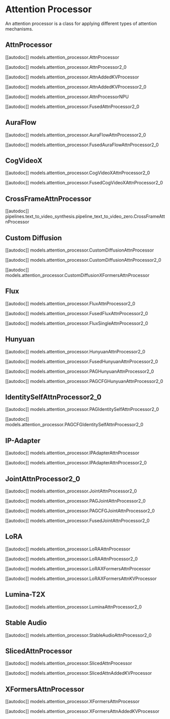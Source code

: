 <!--Copyright 2024 The HuggingFace Team. All rights reserved.

Licensed under the Apache License, Version 2.0 (the "License"); you may not use this file except in compliance with
the License. You may obtain a copy of the License at

http://www.apache.org/licenses/LICENSE-2.0

Unless required by applicable law or agreed to in writing, software distributed under the License is distributed on
an "AS IS" BASIS, WITHOUT WARRANTIES OR CONDITIONS OF ANY KIND, either express or implied. See the License for the
specific language governing permissions and limitations under the License.
-->

# Attention Processor

An attention processor is a class for applying different types of attention mechanisms.

## AttnProcessor

[[autodoc]] models.attention_processor.AttnProcessor

[[autodoc]] models.attention_processor.AttnProcessor2_0

[[autodoc]] models.attention_processor.AttnAddedKVProcessor

[[autodoc]] models.attention_processor.AttnAddedKVProcessor2_0

[[autodoc]] models.attention_processor.AttnProcessorNPU

[[autodoc]] models.attention_processor.FusedAttnProcessor2_0

## AuraFlow

[[autodoc]] models.attention_processor.AuraFlowAttnProcessor2_0

[[autodoc]] models.attention_processor.FusedAuraFlowAttnProcessor2_0

## CogVideoX

[[autodoc]] models.attention_processor.CogVideoXAttnProcessor2_0

[[autodoc]] models.attention_processor.FusedCogVideoXAttnProcessor2_0

## CrossFrameAttnProcessor

[[autodoc]] pipelines.text_to_video_synthesis.pipeline_text_to_video_zero.CrossFrameAttnProcessor

## Custom Diffusion

[[autodoc]] models.attention_processor.CustomDiffusionAttnProcessor

[[autodoc]] models.attention_processor.CustomDiffusionAttnProcessor2_0

[[autodoc]] models.attention_processor.CustomDiffusionXFormersAttnProcessor

## Flux

[[autodoc]] models.attention_processor.FluxAttnProcessor2_0

[[autodoc]] models.attention_processor.FusedFluxAttnProcessor2_0

[[autodoc]] models.attention_processor.FluxSingleAttnProcessor2_0

## Hunyuan

[[autodoc]] models.attention_processor.HunyuanAttnProcessor2_0

[[autodoc]] models.attention_processor.FusedHunyuanAttnProcessor2_0

[[autodoc]] models.attention_processor.PAGHunyuanAttnProcessor2_0

[[autodoc]] models.attention_processor.PAGCFGHunyuanAttnProcessor2_0

## IdentitySelfAttnProcessor2_0

[[autodoc]] models.attention_processor.PAGIdentitySelfAttnProcessor2_0

[[autodoc]] models.attention_processor.PAGCFGIdentitySelfAttnProcessor2_0

## IP-Adapter

[[autodoc]] models.attention_processor.IPAdapterAttnProcessor

[[autodoc]] models.attention_processor.IPAdapterAttnProcessor2_0

## JointAttnProcessor2_0

[[autodoc]] models.attention_processor.JointAttnProcessor2_0

[[autodoc]] models.attention_processor.PAGJointAttnProcessor2_0

[[autodoc]] models.attention_processor.PAGCFGJointAttnProcessor2_0

[[autodoc]] models.attention_processor.FusedJointAttnProcessor2_0

## LoRA

[[autodoc]] models.attention_processor.LoRAAttnProcessor

[[autodoc]] models.attention_processor.LoRAAttnProcessor2_0

[[autodoc]] models.attention_processor.LoRAXFormersAttnProcessor

[[autodoc]] models.attention_processor.LoRAXFormersAttnKVProcessor

## Lumina-T2X

[[autodoc]] models.attention_processor.LuminaAttnProcessor2_0

## Stable Audio

[[autodoc]] models.attention_processor.StableAudioAttnProcessor2_0

## SlicedAttnProcessor

[[autodoc]] models.attention_processor.SlicedAttnProcessor

[[autodoc]] models.attention_processor.SlicedAttnAddedKVProcessor

## XFormersAttnProcessor

[[autodoc]] models.attention_processor.XFormersAttnProcessor

[[autodoc]] models.attention_processor.XFormersAttnAddedKVProcessor
